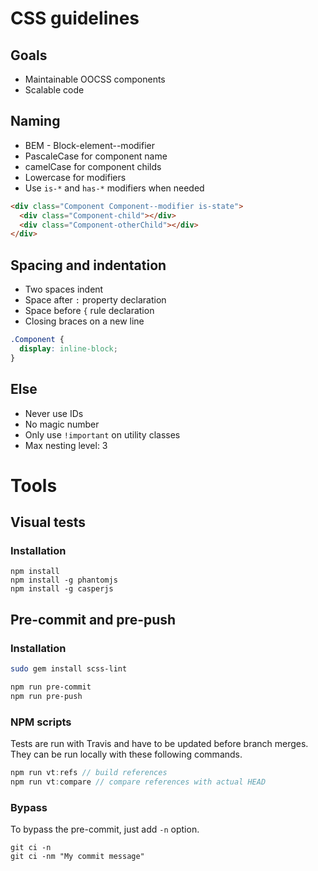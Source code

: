 # CSS guidelines

## Goals
* Maintainable OOCSS components
* Scalable code

## Naming

* BEM - Block-element--modifier
* PascaleCase for component name
* camelCase for component childs
* Lowercase for modifiers
 * Use `is-*` and `has-*` modifiers when needed

```html
<div class="Component Component--modifier is-state">
  <div class="Component-child"></div>
  <div class="Component-otherChild"></div>
</div>
```

## Spacing and indentation

* Two spaces indent
* Space after `:` property declaration
* Space before `{` rule declaration
* Closing braces on a new line

```css
.Component {
  display: inline-block;
}
```

## Else

 * Never use IDs
 * No magic number
 * Only use `!important` on utility classes
 * Max nesting level: 3



# Tools

## Visual tests

### Installation

```
npm install
npm install -g phantomjs
npm install -g casperjs
```

## Pre-commit and pre-push

### Installation

```bash
sudo gem install scss-lint

npm run pre-commit
npm run pre-push
```

### NPM scripts

Tests are run with Travis and have to be updated before branch merges. They can be run locally with these following commands.

```js
npm run vt:refs // build references
npm run vt:compare // compare references with actual HEAD
```

### Bypass

To bypass the pre-commit, just add `-n` option.

```
git ci -n
git ci -nm "My commit message"
```
